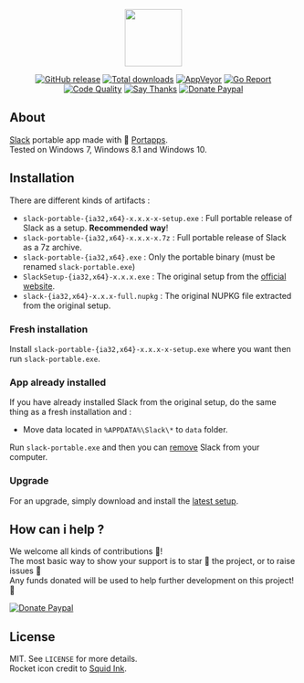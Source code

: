 <p align="center"><a href="https://github.com/portapps/slack-portable" target="_blank"><img width="100" src="https://github.com/portapps/slack-portable/blob/master/res/papp.png"></a></p>

<p align="center">
  <a href="https://github.com/portapps/slack-portable/releases/latest"><img src="https://img.shields.io/github/release/portapps/slack-portable.svg?style=flat-square" alt="GitHub release"></a>
  <a href="https://github.com/portapps/slack-portable/releases/latest"><img src="https://img.shields.io/github/downloads/portapps/slack-portable/total.svg?style=flat-square" alt="Total downloads"></a>
  <a href="https://ci.appveyor.com/project/crazy-max/slack-portable"><img src="https://img.shields.io/appveyor/ci/crazy-max/slack-portable.svg?style=flat-square" alt="AppVeyor"></a>
  <a href="https://goreportcard.com/report/github.com/portapps/slack-portable"><img src="https://goreportcard.com/badge/github.com/portapps/slack-portable?style=flat-square" alt="Go Report"></a>
  <a href="https://www.codacy.com/app/crazy-max/slack-portable"><img src="https://img.shields.io/codacy/grade/8beee2b3463842f6ad27da362666e75c.svg?style=flat-square" alt="Code Quality"></a>
  <a href="https://saythanks.io/to/crazymax"><img src="https://img.shields.io/badge/thank-crazymax-426aa5.svg?style=flat-square" alt="Say Thanks"></a>
  <a href="https://www.paypal.com/cgi-bin/webscr?cmd=_s-xclick&hosted_button_id=WQD7AQGPDEPSG"><img src="https://img.shields.io/badge/donate-paypal-7057ff.svg?style=flat-square" alt="Donate Paypal"></a>
</p>

## About

[Slack](https://slack.com) portable app made with 🚀 [Portapps](https://github.com/portapps).<br />
Tested on Windows 7, Windows 8.1 and Windows 10.

## Installation

There are different kinds of artifacts :

* `slack-portable-{ia32,x64}-x.x.x-x-setup.exe` : Full portable release of Slack as a setup. **Recommended way**!
* `slack-portable-{ia32,x64}-x.x.x-x.7z` : Full portable release of Slack as a 7z archive.
* `slack-portable-{ia32,x64}.exe` : Only the portable binary (must be renamed `slack-portable.exe`)
* `SlackSetup-{ia32,x64}-x.x.x.exe` : The original setup from the [official website](https://slack.com/downloads/windows).
* `slack-{ia32,x64}-x.x.x-full.nupkg` : The original NUPKG file extracted from the original setup.

### Fresh installation

Install `slack-portable-{ia32,x64}-x.x.x-x-setup.exe` where you want then run `slack-portable.exe`.

### App already installed

If you have already installed Slack from the original setup, do the same thing as a fresh installation and :

* Move data located in `%APPDATA%\Slack\*` to `data` folder.

Run `slack-portable.exe` and then you can [remove](https://support.microsoft.com/en-us/instantanswers/ce7ba88b-4e95-4354-b807-35732db36c4d/repair-or-remove-programs) Slack from your computer.

### Upgrade

For an upgrade, simply download and install the [latest setup](https://github.com/portapps/slack-portable/releases/latest).

## How can i help ?

We welcome all kinds of contributions :raised_hands:!<br />
The most basic way to show your support is to star :star2: the project, or to raise issues :speech_balloon:<br />
Any funds donated will be used to help further development on this project! :gift_heart:

[![Donate Paypal](https://raw.githubusercontent.com/portapps/portapps/master/res/paypal.png)](https://www.paypal.com/cgi-bin/webscr?cmd=_s-xclick&hosted_button_id=WQD7AQGPDEPSG)

## License

MIT. See `LICENSE` for more details.<br />
Rocket icon credit to [Squid Ink](http://thesquid.ink).
